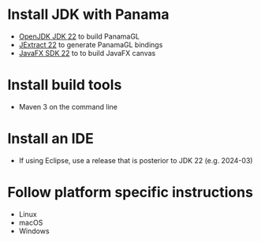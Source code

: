 # Install JDK with Panama

* [OpenJDK JDK 22](https://jdk.java.net/22/) to build PanamaGL
* [JExtract 22](https://jdk.java.net/jextract/) to generate PanamaGL bindings
* [JavaFX SDK 22](https://jdk.java.net/javafx22) to to build JavaFX canvas

# Install build tools

* Maven 3 on the command line

# Install an IDE

* If using Eclipse, use a release that is posterior to JDK 22 (e.g. 2024-03)

# Follow platform specific instructions

* Linux
* macOS
* Windows
 
